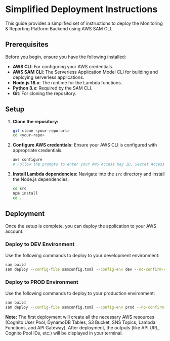 # Simplified Deployment Instructions

This guide provides a simplified set of instructions to deploy the Monitoring & Reporting Platform Backend using AWS SAM CLI.

## Prerequisites

Before you begin, ensure you have the following installed:

-   **AWS CLI**: For configuring your AWS credentials.
-   **AWS SAM CLI**: The Serverless Application Model CLI for building and deploying serverless applications.
-   **Node.js 18.x**: The runtime for the Lambda functions.
-   **Python 3.x**: Required by the SAM CLI.
-   **Git**: For cloning the repository.

## Setup

1.  **Clone the repository:**
    ```bash
    git clone <your-repo-url>
    cd <your-repo>
    ```

2.  **Configure AWS credentials:**
    Ensure your AWS CLI is configured with appropriate credentials.
    ```bash
    aws configure
    # Follow the prompts to enter your AWS Access Key ID, Secret Access Key, default region, and output format.
    ```

3.  **Install Lambda dependencies:**
    Navigate into the `src` directory and install the Node.js dependencies.
    ```bash
    cd src
    npm install
    cd ..
    ```

## Deployment

Once the setup is complete, you can deploy the application to your AWS account.

### Deploy to DEV Environment

Use the following commands to deploy to your development environment:

```bash
sam build
sam deploy --config-file samconfig.toml --config-env dev --no-confirm-changeset --no-fail-on-empty-changeset
```

### Deploy to PROD Environment

Use the following commands to deploy to your production environment:

```bash
sam build
sam deploy --config-file samconfig.toml --config-env prod --no-confirm-changeset --no-fail-on-empty-changeset
```

**Note:** The first deployment will create all the necessary AWS resources (Cognito User Pool, DynamoDB Tables, S3 Bucket, SNS Topics, Lambda Functions, and API Gateway). After deployment, the outputs (like API URL, Cognito Pool IDs, etc.) will be displayed in your terminal.